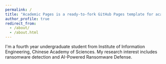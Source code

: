 ```yaml
---
permalink: /
title: "Academic Pages is a ready-to-fork GitHub Pages template for academic personal websites"
author_profile: true
redirect_from: 
  - /about/
  - /about.html
---
```


I'm a fourth year undergraduate student from Institute of Information Engineering, Chinese Academy of Sciences. My research interest includes ransomware detection and AI-Powered Ransomware Defense.
